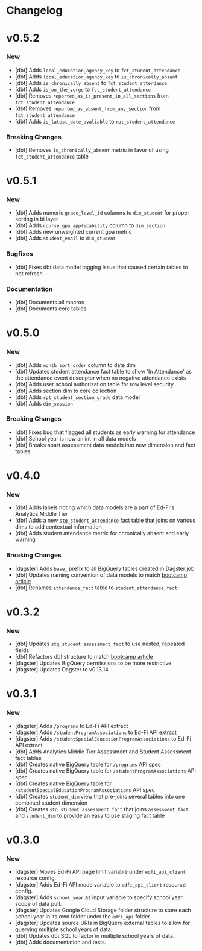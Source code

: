 # Changelog

# v0.5.2

### New

- [dbt] Adds `local_education_agency_key` to `fct_student_attendance`
- [dbt] Adds `local_education_agency_key` to `is_chronically_absent`
- [dbt] Adds `is_chronically_absent` to `fct_student_attendance`
- [dbt] Adds `is_on_the_verge` to `fct_student_attendance`
- [dbt] Removes `reported_as_is_present_in_all_sections` from `fct_student_attendance`
- [dbt] Removes `reported_as_absent_from_any_section` from `fct_student_attendance`
- [dbt] Adds `is_latest_date_avaliable` to `rpt_student_attendance`

### Breaking Changes

- [dbt] Removes `is_chronically_absent` metric in favor of using `fct_student_attendance` table


# v0.5.1

### New

- [dbt] Adds numeric `grade_level_id` columns to `dim_student` for proper sorting in bi layer
- [dbt] Adds `course_gpa_applicability` column to `dim_section`
- [dbt] Adds new unweighted current gpa metric
- [dbt] Adds `student_email` to `dim_student`

### Bugfixes

- [dbt] Fixes dbt data model tagging issue that caused certain tables to not refresh

### Documentation

- [dbt] Documents all macros
- [dbt] Documents core tables

# v0.5.0

### New

- [dbt] Adds `month_sort_order` column to date dim
- [dbt] Updates student attendance fact table to show 'In Attendance' as the attendance event descriptor when no negative attendance exists
- [dbt] Adds user school authorization table for row level security
- [dbt] Adds section dim to core collection
- [dbt] Adds `rpt_student_section_grade` data model
- [dbt] Adds `dim_session`

### Breaking Changes

- [dbt] Fixes bug that flagged all students as early warning for attendance
- [dbt] School year is now an int in all data models
- [dbt] Breaks apart assessment data models into new dimension and fact tables


# v0.4.0

### New

- [dbt] Adds labels noting which data models are a part of Ed-Fi's Analytics Middle Tier
- [dbt] Adds a new `stg_student_attendance` fact table that joins on various dims to add contextual information
- [dbt] Adds student attendance metric for chronically absent and early warning

### Breaking Changes

- [dagster] Adds `base_` prefix to all BigQuery tables created in Dagster job
- [dbt] Updates naming convention of data models to match [bootcamp article](https://github.com/K12-Analytics-Engineering/bootcamp/blob/main/docs/elt_layers.md)
- [dbt] Renames `attendance_fact` table to `student_attendance_fact`


# v0.3.2

### New

- [dbt] Updates `stg_student_assessment_fact` to use nested, repeated fields
- [dbt] Refactors dbt structure to match [bootcamp article](https://github.com/K12-Analytics-Engineering/bootcamp/blob/main/docs/elt_layers.md)
- [dagster] Updates BigQuery permissions to be more restrictive
- [dagster] Updates Dagster to v0.13.14


# v0.3.1

### New

- [dagster] Adds `/programs` to Ed-Fi API extract
- [dagster] Adds `/studentProgramAssociations` to Ed-Fi API extract
- [dagster] Adds `/studentSpecialEducationProgramAssociations` to Ed-Fi API extract
- [dbt] Adds Analytics Middle Tier Assessment and Student Assessment fact tables
- [dbt] Creates native BigQuery table for `/programs` API spec
- [dbt] Creates native BigQuery table for `/studentProgramAssociations` API spec
- [dbt] Creates native BigQuery table for `/studentSpecialEducationProgramAssociations` API spec
- [dbt] Creates `student_dim` view that pre-joins several tables into one combined student dimension
- [dbt] Creates `stg_student_assessment_fact` that joins `assessment_fact` and `student_dim` to provide an easy to use staging fact table


# v0.3.0

### New

- [dagster] Moves Ed-Fi API page limit variable under `edfi_api_client` resource config.
- [dagster] Adds Ed-Fi API mode variable to `edfi_api_client` resource config.
- [dagster] Adds `school_year` as input variable to specify school year scope of data pull.
- [dagster] Updates Google Cloud Storage folder structure to store each school year in its own folder under the `edfi_api` folder.
- [dagster] Updates source URIs in BigQuery external tables to allow for querying multiple school years of data.
- [dbt] Updates dbt SQL to factor in multiple school years of data.
- [dbt] Adds documentation and tests.
